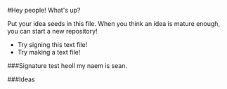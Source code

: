 #Hey people!
What's up?

Put your idea seeds in this file. When you think an idea is mature enough, you can start a new repository!

- Try signing this text file!
- Try making a text file!

###Signature test
heoll my naem is sean.

###Ideas
